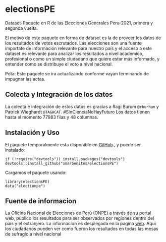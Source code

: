# electionsPE

Dataset-Paquete en R de las Elecciones Generales Peru-2021, primera y segunda vuelta.

El motivo de este paquete en forma de dataset es la de proveer los datos de los resultados de votos escrutados. Las elecciones son una fuente importate de información relevante para nuestro país y el acceso a este dataset es relevante para analizar los resultados a nivel academico, profesional o como un simple ciudadano que quiere estar más informado, y entender como se distribuye el voto a nivel nacional.

Pdta: Este paquete se ira actualizando conforme vayan terminando de impugnar las actas.

## Colecta y Integración de los datos

La colecta e integración de estos datos es gracias a Ragi Burum `@rburhum` y Patrick Wieghardt `@TAGACAT`. #SinCienciaNoHayFuturo
Los datos tienen hasta el momento 77983 filas y 48 columnas.

## Instalación y Uso

El paquete temporalmente esta disponible en [GitHub](https://github.com/)., y puede ser instalado:

``` {.r}
if (!require("devtools")) install.packages("devtools")
devtools::install_github("omarbenites/electionsPE")
```
Cargamos el paquete usando:

``` {.r}
library(electionsPE)
data("electionpe")
```


## Fuente de informacion

La Oficina Nacional de Elecciones de Perú (ONPE) a través de su portal web, publico los resultados para ser observados por regiones dentro del país y el extranjero. La informacion es desplegada en la pagina  [web](https://www.resultadossep.eleccionesgenerales2021.pe/SEP2021/). Aqui los ciudadanos pueden ver como fueron los resultados en todas las mesas de sufragio a nivel nacional

